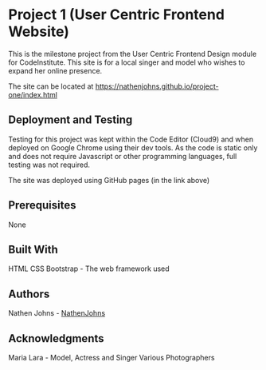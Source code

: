 # Project 1 (User Centric Frontend Website)

This is the milestone project from the User Centric Frontend Design module for CodeInstitute. This site is for a local singer and model who wishes to expand her online presence.

The site can be located at https://nathenjohns.github.io/project-one/index.html

## Deployment and Testing
Testing for this project was kept within the Code Editor (Cloud9) and when deployed on Google Chrome using their dev tools. As the code is static only and does not require Javascript
or other programming languages, full testing was not required.

The site was deployed using GitHub pages (in the link above)

## Prerequisites
None

## Built With
HTML
CSS
Bootstrap - The web framework used

## Authors
Nathen Johns - [NathenJohns](https://github.com/NathenJohns)

## Acknowledgments
Maria Lara - Model, Actress and Singer
Various Photographers